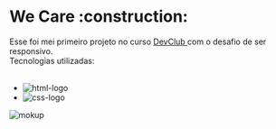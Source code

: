 <h1>We Care :construction: </h1> 
Esse foi mei primeiro projeto no curso <a href="https://rodolfomori.com.br/devclub"> DevClub <a/> com o desafio de ser responsivo. 
<br/>
Tecnologias utilizadas: 
  <br/>
  <br>
  
- <img src="https://img.shields.io/badge/HTML-239120?style=for-the-badge&logo=html5&logoColor=white" alt="html-logo" />
- <img src="https://img.shields.io/badge/CSS-239120?&style=for-the-badge&logo=css3&logoColor=white" alt="css-logo"/>

<img src="https://github.com/Victor-Lira-dev/01-Projeto-responsivo-DevClub/blob/master/Mokup.svg" alt="mokup" />
